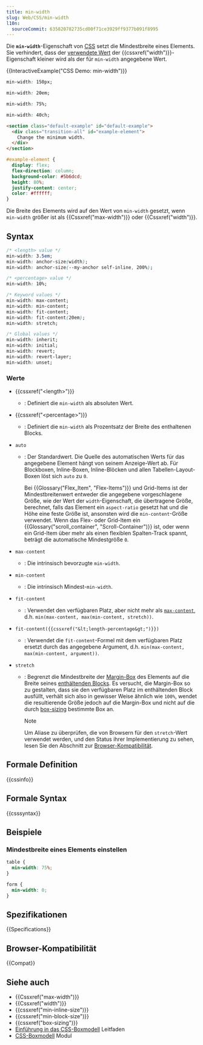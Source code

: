 ```yaml
---
title: min-width
slug: Web/CSS/min-width
l10n:
  sourceCommit: 635820782735cd00f71ce3929ff9377b091f8995
---
```


Die **`min-width`**-Eigenschaft von [CSS](/de/docs/Web/CSS) setzt die Mindestbreite eines Elements. Sie verhindert, dass der [verwendete Wert](/de/docs/Web/CSS/CSS_cascade/Value_processing#used_value) der {{cssxref("width")}}-Eigenschaft kleiner wird als der für `min-width` angegebene Wert.

{{InteractiveExample("CSS Demo: min-width")}}

```css interactive-example-choice
min-width: 150px;
```

```css interactive-example-choice
min-width: 20em;
```

```css interactive-example-choice
min-width: 75%;
```

```css interactive-example-choice
min-width: 40ch;
```

```html interactive-example
<section class="default-example" id="default-example">
  <div class="transition-all" id="example-element">
    Change the minimum width.
  </div>
</section>
```

```css interactive-example
#example-element {
  display: flex;
  flex-direction: column;
  background-color: #5b6dcd;
  height: 80%;
  justify-content: center;
  color: #ffffff;
}
```

Die Breite des Elements wird auf den Wert von `min-width` gesetzt, wenn `min-width` größer ist als {{Cssxref("max-width")}} oder {{Cssxref("width")}}.

## Syntax

```css
/* <length> value */
min-width: 3.5em;
min-width: anchor-size(width);
min-width: anchor-size(--my-anchor self-inline, 200%);

/* <percentage> value */
min-width: 10%;

/* Keyword values */
min-width: max-content;
min-width: min-content;
min-width: fit-content;
min-width: fit-content(20em);
min-width: stretch;

/* Global values */
min-width: inherit;
min-width: initial;
min-width: revert;
min-width: revert-layer;
min-width: unset;
```

### Werte

- {{cssxref("&lt;length&gt;")}}
  - : Definiert die `min-width` als absoluten Wert.
- {{cssxref("&lt;percentage&gt;")}}
  - : Definiert die `min-width` als Prozentsatz der Breite des enthaltenen Blocks.
- `auto`
  - : Der Standardwert. Die Quelle des automatischen Werts für das angegebene Element hängt von seinem Anzeige-Wert ab. Für Blockboxen, Inline-Boxen, Inline-Blöcken und allen Tabellen-Layout-Boxen löst sich `auto` zu `0`.

    Bei {{Glossary("Flex_Item", "Flex-Items")}} und Grid-Items ist der Mindestbreitenwert entweder die angegebene vorgeschlagene Größe, wie der Wert der `width`-Eigenschaft, die übertragene Größe, berechnet, falls das Element ein `aspect-ratio` gesetzt hat und die Höhe eine feste Größe ist, ansonsten wird die `min-content`-Größe verwendet. Wenn das Flex- oder Grid-Item ein {{Glossary("scroll_container", "Scroll-Container")}} ist, oder wenn ein Grid-Item über mehr als einen flexiblen Spalten-Track spannt, beträgt die automatische Mindestgröße `0`.

- `max-content`
  - : Die intrinsisch bevorzugte `min-width`.
- `min-content`
  - : Die intrinsisch Mindest-`min-width`.
- `fit-content`
  - : Verwendet den verfügbaren Platz, aber nicht mehr als [`max-content`](/de/docs/Web/CSS/max-content), d.h. `min(max-content, max(min-content, stretch))`.
- `fit-content({{cssxref("&lt;length-percentage&gt;")}})`
  - : Verwendet die `fit-content`-Formel mit dem verfügbaren Platz ersetzt durch das angegebene Argument, d.h. `min(max-content, max(min-content, argument))`.
- `stretch`
  - : Begrenzt die Mindestbreite der [Margin-Box](/de/docs/Learn_web_development/Core/Styling_basics/Box_model#parts_of_a_box) des Elements auf die Breite seines [enthältenden Blocks](/de/docs/Web/CSS/CSS_display/Containing_block#identifying_the_containing_block). Es versucht, die Margin-Box so zu gestalten, dass sie den verfügbaren Platz im enthältenden Block ausfüllt, verhält sich also in gewisser Weise ähnlich wie `100%`, wendet die resultierende Größe jedoch auf die Margin-Box und nicht auf die durch [box-sizing](/de/docs/Web/CSS/box-sizing) bestimmte Box an.

    > [!NOTE]
    > Um Aliase zu überprüfen, die von Browsern für den `stretch`-Wert verwendet werden, und den Status ihrer Implementierung zu sehen, lesen Sie den Abschnitt zur [Browser-Kompatibilität](#browser-kompatibilität).

## Formale Definition

{{cssinfo}}

## Formale Syntax

{{csssyntax}}

## Beispiele

### Mindestbreite eines Elements einstellen

```css
table {
  min-width: 75%;
}

form {
  min-width: 0;
}
```

## Spezifikationen

{{Specifications}}

## Browser-Kompatibilität

{{Compat}}

## Siehe auch

- {{Cssxref("max-width")}}
- {{Cssxref("width")}}
- {{cssxref("min-inline-size")}}
- {{cssxref("min-block-size")}}
- {{cssxref("box-sizing")}}
- [Einführung in das CSS-Boxmodell](/de/docs/Web/CSS/CSS_box_model/Introduction_to_the_CSS_box_model) Leitfaden
- [CSS-Boxmodell](/de/docs/Web/CSS/CSS_box_model) Modul
